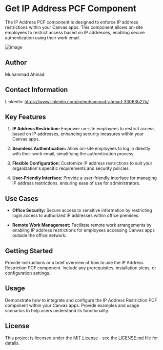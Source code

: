 # Get IP Address PCF Component

The IP Address PCF component is designed to enforce IP address restrictions within your Canvas apps. This component allows on-site employees to restrict access based on IP addresses, enabling secure authentication using their work email.

![image](https://github.com/Ahmadriazz/GetIPAddress/assets/148037571/7c6ff6a7-5328-4cb9-9d25-9152f333111d)



## Author

Muhammad Ahmad

## Contact Information

LinkedIn: https://www.linkedin.com/in/muhammad-ahmad-33063b27b/


## Key Features

1. **IP Address Restriction:** Empower on-site employees to restrict access based on IP addresses, enhancing security measures within your Canvas apps.

2. **Seamless Authentication:** Allow on-site employees to log in directly with their work email, simplifying the authentication process.

3. **Flexible Configuration:** Customize IP address restrictions to suit your organization's specific requirements and security policies.

4. **User-Friendly Interface:** Provide a user-friendly interface for managing IP address restrictions, ensuring ease of use for administrators.

## Use Cases

- **Office Security:** Secure access to sensitive information by restricting login access to authorized IP addresses within office premises.

- **Remote Work Management:** Facilitate remote work arrangements by enabling IP address restrictions for employees accessing Canvas apps outside the office network.

## Getting Started

Provide instructions or a brief overview of how to use the IP Address Restriction PCF component. Include any prerequisites, installation steps, or configuration settings.

## Usage

Demonstrate how to integrate and configure the IP Address Restriction PCF component within your Canvas apps. Provide examples and usage scenarios to help users understand its functionality.


## License

This project is licensed under the [MIT License](LICENSE.md) - see the [LICENSE.md](LICENSE.md) file for details.
